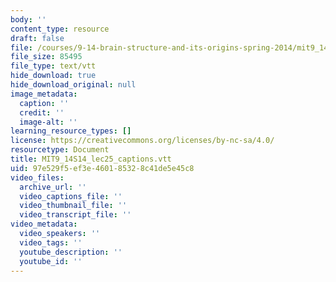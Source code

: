 ```yaml
---
body: ''
content_type: resource
draft: false
file: /courses/9-14-brain-structure-and-its-origins-spring-2014/mit9_14s14_lec25_captions.vtt
file_size: 85495
file_type: text/vtt
hide_download: true
hide_download_original: null
image_metadata:
  caption: ''
  credit: ''
  image-alt: ''
learning_resource_types: []
license: https://creativecommons.org/licenses/by-nc-sa/4.0/
resourcetype: Document
title: MIT9_14S14_lec25_captions.vtt
uid: 97e529f5-ef3e-4601-8532-8c41de5e45c8
video_files:
  archive_url: ''
  video_captions_file: ''
  video_thumbnail_file: ''
  video_transcript_file: ''
video_metadata:
  video_speakers: ''
  video_tags: ''
  youtube_description: ''
  youtube_id: ''
---
```

